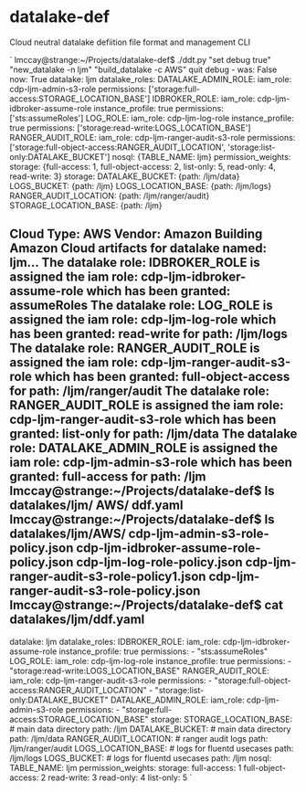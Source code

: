# datalake-def
Cloud neutral datalake defiition file format and management CLI

`
lmccay@strange:~/Projects/datalake-def$ ./ddt.py "set debug true" "new_datalake -n ljm" "build_datalake -c AWS" quit
debug - was: False
now: True
datalake: ljm
datalake_roles:
  DATALAKE_ADMIN_ROLE:
    iam_role: cdp-ljm-admin-s3-role
    permissions: ['storage:full-access:STORAGE_LOCATION_BASE']
  IDBROKER_ROLE:
    iam_role: cdp-ljm-idbroker-assume-role
    instance_profile: true
    permissions: ['sts:assumeRoles']
  LOG_ROLE:
    iam_role: cdp-ljm-log-role
    instance_profile: true
    permissions: ['storage:read-write:LOGS_LOCATION_BASE']
  RANGER_AUDIT_ROLE:
    iam_role: cdp-ljm-ranger-audit-s3-role
    permissions: ['storage:full-object-access:RANGER_AUDIT_LOCATION', 'storage:list-only:DATALAKE_BUCKET']
nosql: {TABLE_NAME: ljm}
permission_weights:
  storage: {full-access: 1, full-object-access: 2, list-only: 5, read-only: 4, read-write: 3}
storage:
  DATALAKE_BUCKET: {path: /ljm/data}
  LOGS_BUCKET: {path: /ljm}
  LOGS_LOCATION_BASE: {path: /ljm/logs}
  RANGER_AUDIT_LOCATION: {path: /ljm/ranger/audit}
  STORAGE_LOCATION_BASE: {path: /ljm}

Cloud Type: AWS
Vendor: Amazon
Building Amazon Cloud artifacts for datalake named: ljm...
The datalake role: IDBROKER_ROLE is assigned the iam role: cdp-ljm-idbroker-assume-role which has been granted: assumeRoles
The datalake role: LOG_ROLE is assigned the iam role: cdp-ljm-log-role which has been granted: read-write for path: /ljm/logs
The datalake role: RANGER_AUDIT_ROLE is assigned the iam role: cdp-ljm-ranger-audit-s3-role which has been granted: full-object-access for path: /ljm/ranger/audit
The datalake role: RANGER_AUDIT_ROLE is assigned the iam role: cdp-ljm-ranger-audit-s3-role which has been granted: list-only for path: /ljm/data
The datalake role: DATALAKE_ADMIN_ROLE is assigned the iam role: cdp-ljm-admin-s3-role which has been granted: full-access for path: /ljm
lmccay@strange:~/Projects/datalake-def$ ls datalakes/ljm/
AWS/      ddf.yaml  
lmccay@strange:~/Projects/datalake-def$ ls datalakes/ljm/AWS/
cdp-ljm-admin-s3-role-policy.json  cdp-ljm-idbroker-assume-role-policy.json  cdp-ljm-log-role-policy.json  cdp-ljm-ranger-audit-s3-role-policy1.json  cdp-ljm-ranger-audit-s3-role-policy.json
lmccay@strange:~/Projects/datalake-def$ cat datalakes/ljm/ddf.yaml 
---
datalake: ljm
datalake_roles:
    IDBROKER_ROLE:
            iam_role: cdp-ljm-idbroker-assume-role
            instance_profile: true
            permissions:
                - "sts:assumeRoles"
    LOG_ROLE:
            iam_role: cdp-ljm-log-role
            instance_profile: true
            permissions:
                - "storage:read-write:LOGS_LOCATION_BASE"
    RANGER_AUDIT_ROLE:
            iam_role: cdp-ljm-ranger-audit-s3-role
            permissions:
                - "storage:full-object-access:RANGER_AUDIT_LOCATION"
                - "storage:list-only:DATALAKE_BUCKET"
    DATALAKE_ADMIN_ROLE:
            iam_role: cdp-ljm-admin-s3-role
            permissions:
                - "storage:full-access:STORAGE_LOCATION_BASE"
storage:
    STORAGE_LOCATION_BASE:
            # main data directory
            path: /ljm
    DATALAKE_BUCKET:
            # main data directory
            path: /ljm/data
    RANGER_AUDIT_LOCATION:
            # ranger audit logs
            path: /ljm/ranger/audit
    LOGS_LOCATION_BASE:
            # logs for fluentd usecases
            path: /ljm/logs
    LOGS_BUCKET:
            # logs for fluentd usecases
            path: /ljm
nosql:
    TABLE_NAME: ljm
permission_weights:
    storage:
        full-access: 1
        full-object-access: 2
        read-write: 3
        read-only: 4
        list-only: 5
`
